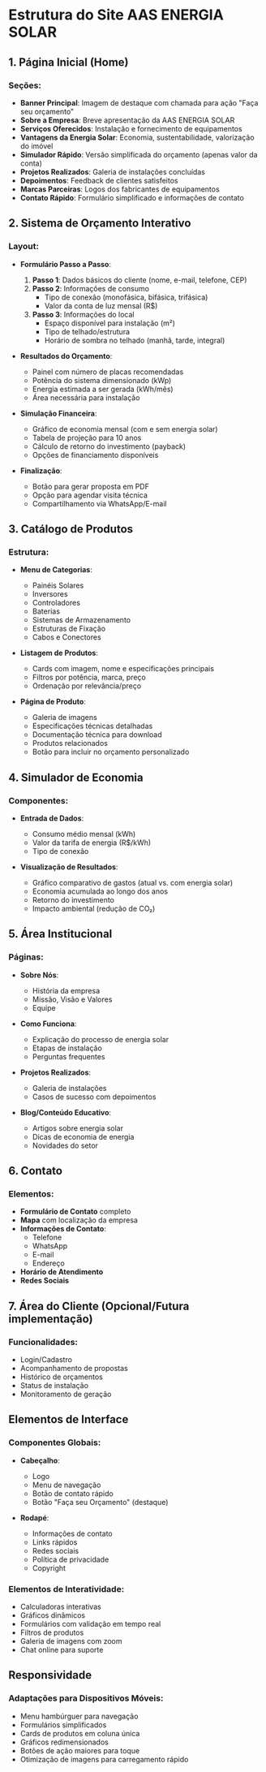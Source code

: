 # Estrutura do Site AAS ENERGIA SOLAR

## 1. Página Inicial (Home)

### Seções:
- **Banner Principal**: Imagem de destaque com chamada para ação "Faça seu orçamento"
- **Sobre a Empresa**: Breve apresentação da AAS ENERGIA SOLAR
- **Serviços Oferecidos**: Instalação e fornecimento de equipamentos
- **Vantagens da Energia Solar**: Economia, sustentabilidade, valorização do imóvel
- **Simulador Rápido**: Versão simplificada do orçamento (apenas valor da conta)
- **Projetos Realizados**: Galeria de instalações concluídas
- **Depoimentos**: Feedback de clientes satisfeitos
- **Marcas Parceiras**: Logos dos fabricantes de equipamentos
- **Contato Rápido**: Formulário simplificado e informações de contato

## 2. Sistema de Orçamento Interativo

### Layout:
- **Formulário Passo a Passo**:
  1. **Passo 1**: Dados básicos do cliente (nome, e-mail, telefone, CEP)
  2. **Passo 2**: Informações de consumo
     - Tipo de conexão (monofásica, bifásica, trifásica)
     - Valor da conta de luz mensal (R$)
  3. **Passo 3**: Informações do local
     - Espaço disponível para instalação (m²)
     - Tipo de telhado/estrutura
     - Horário de sombra no telhado (manhã, tarde, integral)
  
- **Resultados do Orçamento**:
  - Painel com número de placas recomendadas
  - Potência do sistema dimensionado (kWp)
  - Energia estimada a ser gerada (kWh/mês)
  - Área necessária para instalação
  
- **Simulação Financeira**:
  - Gráfico de economia mensal (com e sem energia solar)
  - Tabela de projeção para 10 anos
  - Cálculo de retorno do investimento (payback)
  - Opções de financiamento disponíveis
  
- **Finalização**:
  - Botão para gerar proposta em PDF
  - Opção para agendar visita técnica
  - Compartilhamento via WhatsApp/E-mail

## 3. Catálogo de Produtos

### Estrutura:
- **Menu de Categorias**:
  - Painéis Solares
  - Inversores
  - Controladores
  - Baterias
  - Sistemas de Armazenamento
  - Estruturas de Fixação
  - Cabos e Conectores
  
- **Listagem de Produtos**:
  - Cards com imagem, nome e especificações principais
  - Filtros por potência, marca, preço
  - Ordenação por relevância/preço
  
- **Página de Produto**:
  - Galeria de imagens
  - Especificações técnicas detalhadas
  - Documentação técnica para download
  - Produtos relacionados
  - Botão para incluir no orçamento personalizado

## 4. Simulador de Economia

### Componentes:
- **Entrada de Dados**:
  - Consumo médio mensal (kWh)
  - Valor da tarifa de energia (R$/kWh)
  - Tipo de conexão
  
- **Visualização de Resultados**:
  - Gráfico comparativo de gastos (atual vs. com energia solar)
  - Economia acumulada ao longo dos anos
  - Retorno do investimento
  - Impacto ambiental (redução de CO₂)

## 5. Área Institucional

### Páginas:
- **Sobre Nós**:
  - História da empresa
  - Missão, Visão e Valores
  - Equipe
  
- **Como Funciona**:
  - Explicação do processo de energia solar
  - Etapas de instalação
  - Perguntas frequentes
  
- **Projetos Realizados**:
  - Galeria de instalações
  - Casos de sucesso com depoimentos
  
- **Blog/Conteúdo Educativo**:
  - Artigos sobre energia solar
  - Dicas de economia de energia
  - Novidades do setor

## 6. Contato

### Elementos:
- **Formulário de Contato** completo
- **Mapa** com localização da empresa
- **Informações de Contato**:
  - Telefone
  - WhatsApp
  - E-mail
  - Endereço
- **Horário de Atendimento**
- **Redes Sociais**

## 7. Área do Cliente (Opcional/Futura implementação)

### Funcionalidades:
- Login/Cadastro
- Acompanhamento de propostas
- Histórico de orçamentos
- Status de instalação
- Monitoramento de geração

## Elementos de Interface

### Componentes Globais:
- **Cabeçalho**:
  - Logo
  - Menu de navegação
  - Botão de contato rápido
  - Botão "Faça seu Orçamento" (destaque)
  
- **Rodapé**:
  - Informações de contato
  - Links rápidos
  - Redes sociais
  - Política de privacidade
  - Copyright

### Elementos de Interatividade:
- Calculadoras interativas
- Gráficos dinâmicos
- Formulários com validação em tempo real
- Filtros de produtos
- Galeria de imagens com zoom
- Chat online para suporte

## Responsividade

### Adaptações para Dispositivos Móveis:
- Menu hambúrguer para navegação
- Formulários simplificados
- Cards de produtos em coluna única
- Gráficos redimensionados
- Botões de ação maiores para toque
- Otimização de imagens para carregamento rápido
